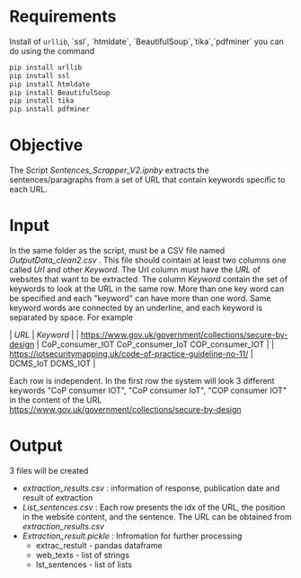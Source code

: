 # Requirements
Install of `urllib`, ´ssl´, ´htmldate´, ´BeautifulSoup´,´tika´,´pdfminer´ you can do using the command

```python
pip install urllib
pip install ssl
pip install htmldate
pip install BeautifulSoup
pip install tika
pip install pdfminer
```
# Objective
The Script _Sentences_Scrapper_V2.ipnby_ extracts the sentences/paragraphs from a set of URL that contain keywords specific to each URL. 

# Input
In the same folder as the script, must be a CSV file named _OutputData_clean2.csv_ . This file should cointain at least two columns one called *Url* and other *Keyword*. The Url column must have the *URL* of websites that want to be extracted. The column *Keyword* contain the set of keywords to look at the URL in the same row. More than one key word can be specified and each "keyword" can have more than one word. Same keyword words are connected by an underline, and each keyword is separated by space. For example

| *URL* | *Keyword* | 
| https://www.gov.uk/government/collections/secure-by-design | CoP_consumer_IOT CoP_consumer_IoT COP_consumer_IOT |
| https://iotsecuritymapping.uk/code-of-practice-guideline-no-11/ | DCMS_IoT DCMS_IOT |

Each row is independent. In the first row the system will look 3 different keywords "CoP consumer IOT", "CoP consumer IoT", "COP consumer IOT" in the content of the URL https://www.gov.uk/government/collections/secure-by-design

# Output

3 files will be created 
+ _extraction_results.csv_   : information of response, publication date and result of extraction
+ _List_sentences.csv_       : Each row presents the idx of the URL, the position in the website content, and the sentence. The URL can be obtained from _extraction_results.csv_
+ _Extraction_result.pickle_ : Infromation for further processing
  + extrac_restult - pandas dataframe
  + web_texts - list of strings
  + lst_sentences - list of lists 

